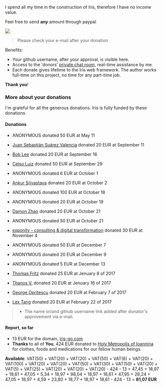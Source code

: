 
I spend all my time in the construction of Iris, therefore I have no income value.

Feel free to send **any** amount through paypal

[![](https://www.paypalobjects.com/en_US/i/btn/btn_donateCC_LG.gif)](https://www.paypal.com/cgi-bin/webscr?cmd=_donations&business=kataras2006%40hotmail%2ecom&lc=GR&item_name=Iris%20web%20framework&item_number=iriswebframeworkdonationid2016&currency_code=EUR&bn=PP%2dDonationsBF%3abtn_donateCC_LG%2egif%3aNonHosted)

> Please check your e-mail after your donation

Benefits:

- Your github username, after your approval, is visible here.
- Access to the 'donors' [private chat room](https://kataras.rocket.chat/group/donors), real-time assistance by me.
- Each donate gives lifetime to the Iris web framework. The author works full-time on this project, no time for any part-time job.

**Thank you**!

### More about your donations


I'm  grateful for all the generous donations. Iris is fully funded by these donations.

#### Donations

- ANONYMOUS donated 50 EUR at May 11

- [Juan Sebastián Suárez Valencia](https://github.com/Juanses) donated 20 EUR at September 11

- [Bob Lee](https://github.com/li3p) donated 20 EUR at September 16

- [Celso Luiz](https://github.com/celsosz) donated 50 EUR at September 29

- ANONYMOUS donated 6 EUR at October 1

- [Ankur Srivastava](https://github.com/ansrivas) donated 20 EUR at October 2

- ANONYMOUS donated 100 EUR at October 18

- ANONYMOUS donated 20 EUR at October 19

- [Damon Zhao](https://github.com/se77en) donated 20 EUR at October 21

- ANONYMOUS donated 50 EUR at October 21

- [exponity - consulting & digital transformation](https://github.com/exponity) donated 30 EUR at November 4

- ANONYMOUS donated 50 EUR at December 7

- ANONYMOUS donated 20 EUR at December 9

- ANONYMOUS donated 5 EUR at December 13

- [Thomas Fritz](https://github.com/thomasfr) donated 25 EUR at Jenuary 8 of 2017

- [Thanos V.](http://mykonosbiennale.com/) donated 20 EUR at Jenuary 16 of 2017

- [George Opritescu](https://github.com/International) donated 20 EUR at February 7 of 2017

- [Lex Tang](https://github.com/lexrus) donated 20 EUR at February 22 of 2017


> * The name or/and github username link added after donator's approvement via e-mail.

#### Report, so far

- 13 EUR for the domain, [iris-go.com](https://iris-go.com)
- **Thanks** to all of **You**, 424 EUR donated to [Holy Metropolis of Ioannina](http://www.imioanninon.gr/main/) for clothes, foods and medications for our fellow human beings.


**Available**: VAT(50) + VAT(20) + VAT(20) + VAT(50) + VAT(6) + VAT(20) + VAT(100) + VAT(20) + VAT(20) + VAT(50) + VAT(30) + VAT(50) + VAT(20) + VAT(5) + VAT(25) + VAT(20) + VAT(20) + VAT(20) - 424 - 13  = 47,45 + 18,97 + 18,61 + 47,05 + 5,34 + 18,97 + 98,04 + 18,97 + 18,61 + 47,95 + 28,24 + 47,05 + 18,97 + 4,59 + 23,80 + 18,77 + 18,97 + 18,61  - 424 - 13 = **81,07 EUR**
